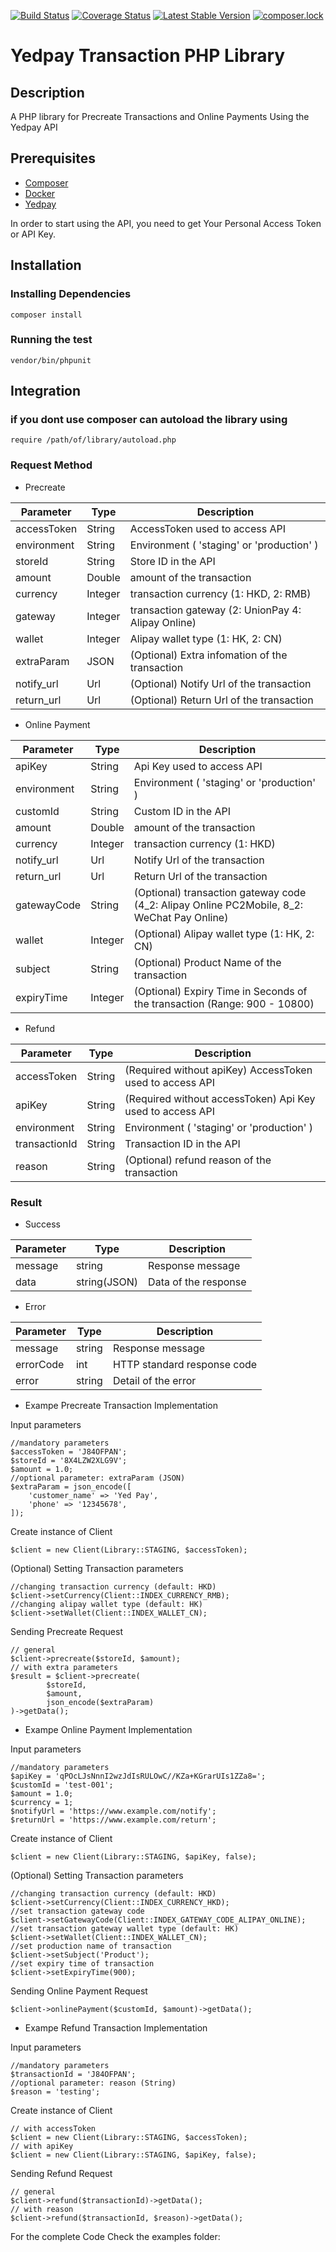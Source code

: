 [![Build Status](https://travis-ci.org/yedpay/php-library.svg?branch=master)](https://travis-ci.org/yedpay/php-library)
[![Coverage Status](https://coveralls.io/repos/github/yedpay/php-library/badge.svg?branch=master)](https://coveralls.io/github/yedpay/php-library?branch=master)
[![Latest Stable Version](https://poser.pugx.org/yedpay/php-library/v/stable)](https://packagist.org/packages/yedpay/php-library)
[![composer.lock](https://poser.pugx.org/yedpay/php-library/composerlock)](https://packagist.org/packages/yedpay/php-library)


# Yedpay Transaction PHP Library

## Description

A PHP library for Precreate Transactions and Online Payments Using the Yedpay API

## Prerequisites
* [Composer](https://getcomposer.org/)
* [Docker](https://www.docker.com/)
* [Yedpay](https://www.yedpay.com/)

In order to start using the API, you need to get Your Personal Access Token or API Key.

## Installation

### Installing Dependencies
    composer install
        
### Running the test
    vendor/bin/phpunit

## Integration

### if you dont use composer can autoload the library using 
    require /path/of/library/autoload.php

### Request Method

* Precreate

| Parameter | Type | Description |
| --- | --- | --- |
| accessToken | String | AccessToken used to access API |
| environment | String | Environment ( 'staging' or 'production' )|
| storeId | String | Store ID in the API|
| amount  | Double | amount of the transaction|
| currency  | Integer | transaction currency (1: HKD, 2: RMB)|
| gateway  | Integer | transaction gateway (2: UnionPay 4: Alipay Online)|
| wallet  | Integer | Alipay wallet type (1: HK, 2: CN) |
| extraParam | JSON | (Optional) Extra infomation of the transaction |
| notify_url | Url | (Optional) Notify Url of the transaction |
| return_url | Url | (Optional) Return Url of the transaction |

* Online Payment

| Parameter | Type | Description |
| --- | --- | --- |
| apiKey | String | Api Key used to access API |
| environment | String | Environment ( 'staging' or 'production' )|
| customId | String | Custom ID in the API|
| amount  | Double | amount of the transaction|
| currency  | Integer | transaction currency (1: HKD)|
| notify_url | Url | Notify Url of the transaction |
| return_url | Url | Return Url of the transaction |
| gatewayCode  | String | (Optional) transaction gateway code (4_2: Alipay Online PC2Mobile, 8_2: WeChat Pay Online) |
| wallet  | Integer | (Optional) Alipay wallet type (1: HK, 2: CN) |
| subject | String | (Optional) Product Name of the transaction |
| expiryTime | Integer | (Optional) Expiry Time in Seconds of the transaction (Range: 900 - 10800) |

* Refund

| Parameter | Type | Description |
| --- | --- | --- |
| accessToken | String | (Required without apiKey) AccessToken used to access API |
| apiKey | String | (Required without accessToken) Api Key used to access API |
| environment | String | Environment ( 'staging' or 'production' )|
| transactionId | String | Transaction ID in the API|
| reason  | String | (Optional) refund reason of the transaction|

### Result

* Success

| Parameter | Type | Description |
| --- | --- | --- |
| message | string | Response message |
| data | string(JSON) | Data of the response |

* Error

| Parameter | Type | Description |
| --- | --- | --- |
| message | string | Response message |
| errorCode | int | HTTP standard response code |
| error | string | Detail of the error |

* Exampe Precreate Transaction Implementation

Input parameters
    
    //mandatory parameters
    $accessToken = 'J84OFPAN';
    $storeId = '8X4LZW2XLG9V';
    $amount = 1.0;
    //optional parameter: extraParam (JSON)
    $extraParam = json_encode([
        'customer_name' => 'Yed Pay',
        'phone' => '12345678',
    ]);
    

Create instance of Client

    $client = new Client(Library::STAGING, $accessToken);
    
(Optional) Setting Transaction parameters

    //changing transaction currency (default: HKD)
    $client->setCurrency(Client::INDEX_CURRENCY_RMB);
    //changing alipay wallet type (default: HK)
    $client->setWallet(Client::INDEX_WALLET_CN);
    
Sending Precreate Request
    
    // general 
    $client->precreate($storeId, $amount);
    // with extra parameters
    $result = $client->precreate(
            $storeId, 
            $amount, 
            json_encode($extraParam)
    )->getData();

* Exampe Online Payment Implementation

Input parameters
    
    //mandatory parameters
    $apiKey = 'qPOcLJsNnnI2wzJdIsRULOwC//KZa+KGrarUIs1ZZa8=';
    $customId = 'test-001';
    $amount = 1.0;
    $currency = 1;
    $notifyUrl = 'https://www.example.com/notify';
    $returnUrl = 'https://www.example.com/return';
    

Create instance of Client

    $client = new Client(Library::STAGING, $apiKey, false);
    
(Optional) Setting Transaction parameters

    //changing transaction currency (default: HKD)
    $client->setCurrency(Client::INDEX_CURRENCY_HKD);
    //set transaction gateway code
    $client->setGatewayCode(Client::INDEX_GATEWAY_CODE_ALIPAY_ONLINE);
    //set transaction gateway wallet type (default: HK)
    $client->setWallet(Client::INDEX_WALLET_CN);
    //set production name of transaction
    $client->setSubject('Product');
    //set expiry time of transaction
    $client->setExpiryTime(900);
    
Sending Online Payment Request

    $client->onlinePayment($customId, $amount)->getData();

* Exampe Refund Transaction Implementation

Input parameters
    
    //mandatory parameters
    $transactionId = 'J84OFPAN';
    //optional parameter: reason (String)
    $reason = 'testing';
    

Create instance of Client

    // with accessToken
    $client = new Client(Library::STAGING, $accessToken);
    // with apiKey
    $client = new Client(Library::STAGING, $apiKey, false);
    
Sending Refund Request
    
    // general 
    $client->refund($transactionId)->getData();
    // with reason
    $client->refund($transactionId, $reason)->getData();

For the complete Code Check the examples folder: 
